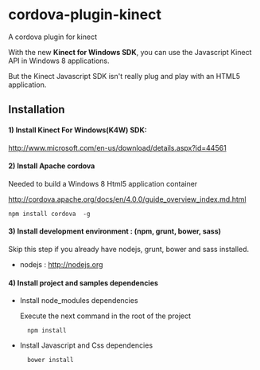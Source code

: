 # cordova-plugin-kinect
A cordova plugin for kinect

With the new **Kinect for Windows SDK**, you can use the Javascript
Kinect API in Windows 8 applications.

But the Kinect Javascript SDK isn't really plug and play with an HTML5 application.

## Installation

#### 1) Install Kinect For Windows(K4W) SDK:
http://www.microsoft.com/en-us/download/details.aspx?id=44561


#### 2) Install Apache cordova
Needed to build a Windows 8 Html5 application container

http://cordova.apache.org/docs/en/4.0.0/guide_overview_index.md.html

    npm install cordova  -g


#### 3) Install development environment : (npm, grunt, bower, sass)
Skip this step if you already have nodejs, grunt, bower and sass installed.

- nodejs : http://nodejs.org

#### 4) Install project and samples dependencies
- Install node_modules dependencies

	Execute the next command in the root of the project

        npm install


- Install Javascript and Css dependencies

        bower install

